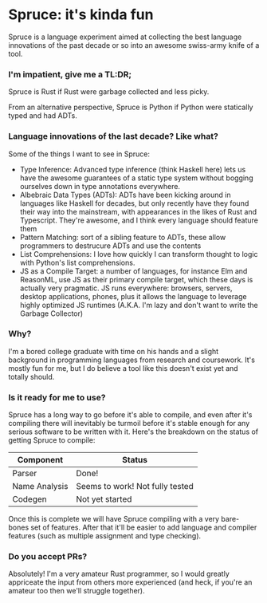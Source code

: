 # Spruce: it's kinda fun

Spruce is a language experiment aimed at collecting the best language
innovations of the past decade or so into an awesome swiss-army knife of a
tool.

### I'm impatient, give me a TL:DR;

Spruce is Rust if Rust were garbage collected and less picky.

From an alternative perspective, Spruce is Python if Python were statically
typed and had ADTs.

### Language innovations of the last decade? Like what?

Some of the things I want to see in Spruce:

* Type Inference: Advanced type inference (think Haskell here) lets us have
  the awesome guarantees of a static type system without bogging ourselves
  down in type annotations everywhere.
* Albebraic Data Types (ADTs): ADTs have been kicking around in languages like
  Haskell for decades, but only recently have they found their way into the
  mainstream, with appearances in the likes of Rust and Typescript. They're
  awesome, and I think every language should feature them
* Pattern Matching: sort of a sibling feature to ADTs, these allow programmers
  to destrucure ADTs and use the contents
* List Comprehensions: I love how quickly I can transform thought to logic
  with Python's list comprehensions.
* JS as a Compile Target: a number of languages, for instance Elm and
  ReasonML, use JS as their primary compile target, which these days is 
  actually very pragmatic. JS runs everywhere: browsers, servers, desktop
  applications, phones, plus it allows the language to leverage highly
  optimized JS runtimes (A.K.A. I'm lazy and don't want to write the Garbage
  Collector)

### Why?

I'm a bored college graduate with time on his hands and a slight background in
programming languages from research and coursework. It's mostly fun for me,
but I do believe a tool like this doesn't exist yet and totally should.

### Is it ready for me to use?

Spruce has a long way to go before it's able to compile, and even after it's
compiling there will inevitably be turmoil before it's stable enough for any
serious software to be written with it. Here's the breakdown on the status of
getting Spruce to compile:

| Component | Status |
| --------- | ------ |
| Parser    | Done!  |
| Name Analysis | Seems to work! Not fully tested |
| Codegen   | Not yet started |

Once this is complete we will have Spruce compiling with a very bare-bones set
of features. After that it'll be easier to add language and compiler features
(such as multiple assignment and type checking).

### Do you accept PRs?

Absolutely! I'm a very amateur Rust programmer, so I would greatly appriceate
the input from others more experienced (and heck, if you're an amateur too
then we'll struggle together).
